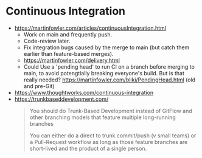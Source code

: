 # Continuous Integration

* <https://martinfowler.com/articles/continuousIntegration.html>
    * Work on main and frequently push.
    * Code-review later.
    * Fix integration bugs caused by the merge to main (but catch them earlier than feature-based merges).
    * <https://martinfowler.com/delivery.html>
    * Could Use a 'pending head' to run CI on a branch before merging to main, to avoid potengtially breaking everyone's build.  But is that really needed?  https://martinfowler.com/bliki/PendingHead.html (old and pre-Git)
* <https://www.thoughtworks.com/continuous-integration>
* <https://trunkbaseddevelopment.com/>
  > You should do Trunk-Based Development instead of GitFlow and other branching models that feature multiple long-running branches
  > 
  > You can either do a direct to trunk commit/push (v small teams) or a Pull-Request workflow as long as those feature branches are short-lived and the product of a single person.
